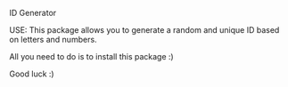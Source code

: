 ID Generator 

USE: 
This package allows you to generate a random and unique ID based on letters and numbers. 

All you need to do is to install this package :)

Good luck :)